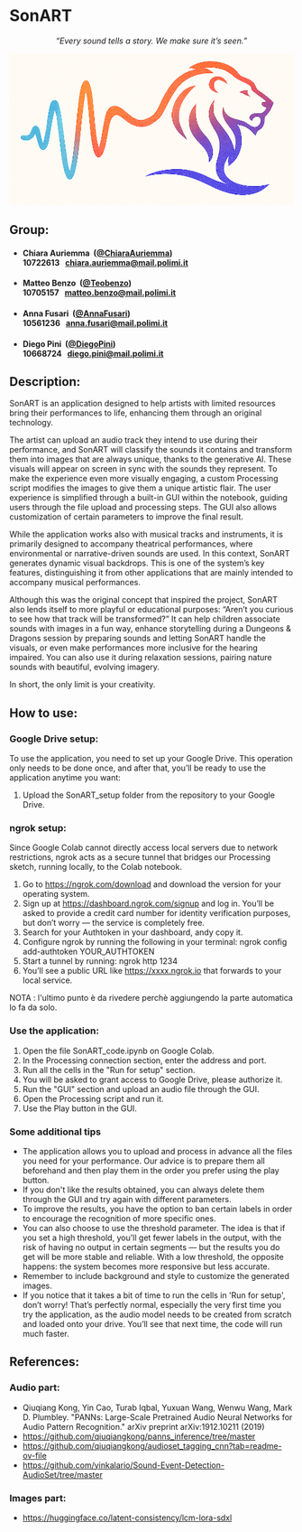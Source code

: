 # SonART

<p align="center">
  <em>“Every sound tells a story. We make sure it’s seen.”</em><br>
</p>

<p align="center">
    <img src="deliveries/Logo2.png" alt="alt text">
</p>

## Group:

- ####  Chiara Auriemma &nbsp;([@ChiaraAuriemma](https://github.com/ChiaraAuriemma))<br> 10722613&nbsp;&nbsp; chiara.auriemma@mail.polimi.it
- ####  Matteo Benzo &nbsp;([@Teobenzo](https://github.com/Teobenzo))<br> 10705157&nbsp;&nbsp; matteo.benzo@mail.polimi.it
- ####  Anna Fusari &nbsp;([@AnnaFusari](https://github.com/AnnaFusari))<br> 10561236&nbsp;&nbsp; anna.fusari@mail.polimi.it
- ####  Diego Pini &nbsp;([@DiegoPini](https://github.com/DiegoPini))<br> 10668724&nbsp;&nbsp; diego.pini@mail.polimi.it

## Description:
SonART is an application designed to help artists with limited resources bring their performances to life, enhancing them through an original technology.

The artist can upload an audio track they intend to use during their performance, and SonART will classify the sounds it contains and transform them into images that are always unique, thanks to the generative AI. These visuals will appear on screen in sync with the sounds they represent. To make the experience even more visually engaging, a custom Processing script modifies the images to give them a unique artistic flair. The user experience is simplified through a built-in GUI within the notebook, guiding users through the file upload and processing steps. The GUI also allows customization of certain parameters to improve the final result.

While the application works also with musical tracks and instruments, it is primarily designed to accompany theatrical performances, where environmental or narrative-driven sounds are used. In this context, SonART generates dynamic visual backdrops. This is one of the system’s key features, distinguishing it from other applications that are mainly intended to accompany musical performances.

Although this was the original concept that inspired the project, SonART also lends itself to more playful or educational purposes: “Aren’t you curious to see how that track will be transformed?” It can help children associate sounds with images in a fun way, enhance storytelling during a Dungeons & Dragons session by preparing sounds and letting SonART handle the visuals, or even make performances more inclusive for the hearing impaired. You can also use it during relaxation sessions, pairing nature sounds with beautiful, evolving imagery.

In short, the only limit is your creativity.

## How to use:
### Google Drive setup:
To use the application, you need to set up your Google Drive. This operation only needs to be done once, and after that, you’ll be ready to use the application anytime you want:

1. Upload the SonART_setup folder from the repository to your Google Drive.

### ngrok setup: 
Since Google Colab cannot directly access local servers due to network restrictions, ngrok acts as a secure tunnel that bridges our Processing sketch, running locally, to the Colab notebook. 
1. Go to https://ngrok.com/download and download the version for your operating system.
2. Sign up at https://dashboard.ngrok.com/signup and log in. You’ll be asked to provide a credit card number for identity verification purposes, but don’t worry — the service is completely free.
3. Search for your Authtoken in your dashboard, andy copy it.
4. Configure ngrok by running the following in your terminal: ngrok config add-authtoken YOUR_AUTHTOKEN
6. Start a tunnel by running: ngrok http 1234
7. You’ll see a public URL like https://xxxx.ngrok.io that forwards to your local service.

NOTA : l'ultimo punto è da rivedere perchè aggiungendo la parte automatica lo fa da solo. 

### Use the application:
1. Open the file SonART_code.ipynb on Google Colab.
2. In the Processing connection section, enter the address and port.
3. Run all the cells in the "Run for setup" section.
4. You will be asked to grant access to Google Drive, please authorize it.
5. Run the "GUI" section and upload an audio file through the GUI.
6. Open the Processing script and run it.
7. Use the Play button in the GUI.

### Some additional tips
- The application allows you to upload and process in advance all the files you need for your performance. Our advice is to prepare them all beforehand and then play them in the order you prefer using the play button.
- If you don't like the results obtained, you can always delete them through the GUI and try again with different parameters.
- To improve the results, you have the option to ban certain labels in order to encourage the recognition of more specific ones.
- You can also choose to use the threshold parameter. The idea is that if you set a high threshold, you'll get fewer labels in the output, with the risk of having no output in certain segments — but the results you do get will be more stable and reliable. With a low threshold, the opposite happens: the system becomes more responsive but less accurate.
- Remember to include background and style to customize the generated images.
- If you notice that it takes a bit of time to run the cells in 'Run for setup', don’t worry! That’s perfectly normal, especially the very first time you try the application, as the audio model needs to be created from scratch and loaded onto your drive. You’ll see that next time, the code will run much faster.

## References:
### Audio part:
- Qiuqiang Kong, Yin Cao, Turab Iqbal, Yuxuan Wang, Wenwu Wang, Mark D. Plumbley. "PANNs: Large-Scale Pretrained Audio Neural Networks for Audio Pattern Recognition." arXiv preprint arXiv:1912.10211 (2019)
- https://github.com/qiuqiangkong/panns_inference/tree/master
- https://github.com/qiuqiangkong/audioset_tagging_cnn?tab=readme-ov-file
- https://github.com/yinkalario/Sound-Event-Detection-AudioSet/tree/master

### Images part:
- https://huggingface.co/latent-consistency/lcm-lora-sdxl
